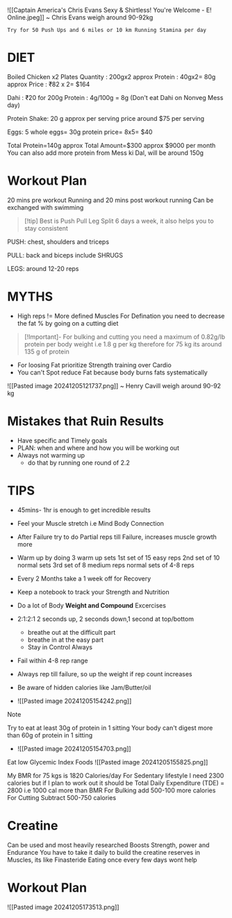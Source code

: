 

![[Captain America's Chris Evans Sexy & Shirtless! You're Welcome - E! Online.jpeg]]
~ Chris Evans weigh around 90-92kg

`Try for 50 Push Ups and 6 miles or 10 km Running Stamina per day`

# DIET
Boiled Chicken x2 Plates
Quantity : 200gx2 approx
Protein : 40gx2= 80g approx 
Price : ₹82 x 2= $164

Dahi :
₹20 for 200g
Protein : 4g/100g = 8g (Don't eat Dahi on Nonveg Mess day)

Protein Shake:
20 g approx per serving 
price around $75 per serving

Eggs:
5 whole eggs= 30g protein
price= 8x5= $40

Total Protein=140g approx
Total Amount=$300 approx $9000 per month
You can also add more protein from Mess ki Dal, will be around 150g


# Workout Plan

20 mins pre workout Running and 20 mins post workout running
Can be exchanged with swimming

>[!tip] Best is Push Pull Leg Split 6 days a week, it also helps you to stay consistent

PUSH:
chest, shoulders and triceps

PULL:
back and biceps
include SHRUGS

LEGS: around 12-20 reps

#  MYTHS

- High reps != More defined Muscles
	For Defination you need to decrease the fat % by going on a cutting diet

>[!Important]- For bulking and cutting you need a maximum of  0.82g/lb protein per body weight i.e 1.8 g per kg therefore for 75 kg its around 135 g of protein 
- For loosing Fat prioritize Strength training over Cardio
- You can't Spot reduce Fat because body burns fats systematically

![[Pasted image 20241205121737.png]]
~ Henry Cavill weigh around 90-92 kg
# Mistakes that Ruin Results

- Have specific and Timely goals
- PLAN: when and where and how you will be working out
- Always not warming up
	- do that by running one round of 2.2

# TIPS

- 45mins- 1hr is enough to get incredible results
- Feel your Muscle stretch i.e Mind Body Connection
- After Failure try to do Partial reps till Failure, increases muscle growth more
- Warm up by doing 3 warm up sets
		1st set of 15 easy reps
		2nd set of 10 normal sets
		3rd set of 8 medium reps
		normal sets of 4-8 reps

- Every 2 Months take a 1 week off for Recovery
- Keep a notebook to track your Strength and Nutrition 
- Do a lot of Body **Weight and Compound** Excercises

- 2:1:2:1 2 seconds up, 2 seconds down,1 second at top/bottom
	- breathe out at the difficult part
	- breathe in at the easy part
	- Stay in Control Always

- Fail within 4-8 rep range
- Always rep till failure, so up the weight if rep count increases
- Be aware of hidden calories like Jam/Butter/oil
- ![[Pasted image 20241205154242.png]]

>[!Note]
 Try to eat at least 30g of protein in 1 sitting
 Your body can't digest more than 60g of protein in 1 sitting
 
 
- ![[Pasted image 20241205154703.png]]

Eat low Glycemic Index Foods
![[Pasted image 20241205155825.png]]

My BMR for 75 kgs is 1820 Calories/day 
For Sedentary lifestyle I need 2300 calories
but if I plan to work out it should be Total Daily Expenditure (TDE) = 2800 i.e 1000 cal more than BMR
For Bulking add 500-100 more calories
For Cutting Subtract 500-750 calories 

# Creatine
Can be used and most heavily researched
Boosts Strength, power and Endurance
You have to take it daily to build the creatine reserves in Muscles, its like Finasteride
Eating once every few days wont help



# Workout Plan
![[Pasted image 20241205173513.png]]
